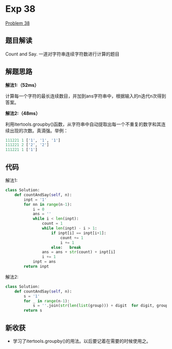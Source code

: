# Exp 38

[Problem 38](https://leetcode.com/problems/count-and-say/description/)

## 题目解读

Count and Say. 一道对字符串连续字符数进行计算的题目

## 解题思路

**解法1:（52ms）**

计算每一个字符的最长连续数目，并加到ans字符串中，根据输入的n迭代n次得到答案。

**解法2:（48ms）**

利用itertools.groupby()函数，从字符串中自动提取出每一个不重复的数字和其连续出现的次数。真滴强。举例：

```python
111221 1 ['1', '1', '1']
111221 2 ['2', '2']
111221 1 ['1']
```

## 代码

解法1:

```python
class Solution:
    def countAndSay(self, n):
        inpt = '1'
        for nn in range(n-1):
            i = 0
            ans = ''
            while i < len(inpt):
                count = 1
                while len(inpt) - i > 1:
                    if inpt[i] == inpt[i+1]:
                        count += 1
                        i += 1
                    else:   break
                ans = ans + str(count) + inpt[i]
                i += 1
            inpt = ans
        return inpt
```

解法2:

```python
class Solution:
    def countAndSay(self, n):
        s = '1'
        for _ in range(n-1):
            s = ''.join(str(len(list(group))) + digit  for digit, group in itertools.groupby(s))
        return s
```

## 新收获

* 学习了itertools.groupby()的用法。以后要记着在需要的时候使用之。


